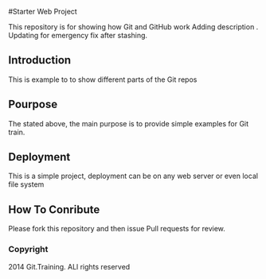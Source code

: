 #Starter Web Project

This repository is for showing how Git and GitHub work
Adding description .  Updating for emergency fix after stashing. 

## Introduction
This is example to to show different parts of the Git repos

## Pourpose
The stated above, the main purpose is to provide simple examples for Git train.

## Deployment
This is a simple project, deployment can be on any web server or even local file system

## How To Conribute
Please fork this repository and then issue Pull requests for review.
### Copyright 
2014 Git.Training.  ALl rights reserved


